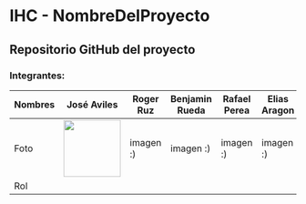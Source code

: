 # IHC - NombreDelProyecto

<h2>Repositorio GitHub del proyecto</h2>

<h3>Integrantes:</h3>

| Nombres | José Aviles | Roger Ruz  | Benjamin Rueda  | Rafael Perea | Elias Aragon | Bryan Chale | Geovani Quintal |
| ------------- | ------------- | ------------- | ------------- | ------------- | ------------- |------------- | ------------- |
| Foto | <img src="Recursos/IMG_5639.JPG"  width="100" height="100" />  | imagen :) | imagen :) | imagen :) | imagen :) | imagen :) | imagen :) |
| Rol |  | | | | | | |
